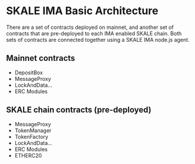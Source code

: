 <!-- SPDX-License-Identifier: (AGPL-3.0-only OR CC-BY-4.0) -->

# SKALE IMA Basic Architecture

There are a set of contracts deployed on mainnet, and another set of contracts that are pre-deployed to each IMA enabled SKALE chain.  Both sets of contracts are connected together using a SKALE IMA node.js agent.

## Mainnet contracts

-   DepositBox
-   MessageProxy
-   LockAndData...
-   ERC Modules

## SKALE chain contracts (pre-deployed)

-   MessageProxy
-   TokenManager
-   TokenFactory
-   LockAndData...
-   ERC Modules
-   ETHERC20
